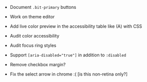 - Document `.bit-primary` buttons

- Work on theme editor

- Add live color preview in the accessibility table like (A) with CSS

- Audit color accessibility

- Audit focus ring styles

- Support `[aria-disabled="true"]` in addition to `:disabled`

- Remove checkbox margin?

- Fix the select arrow in chrome :( [is this non-retina only?]
